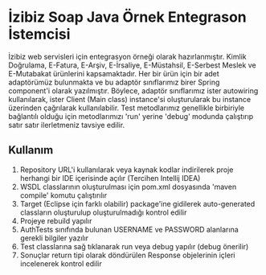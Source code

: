 # İzibiz Soap Java Örnek Entegrason İstemcisi

İzibiz web servisleri için entegrasyon örneği olarak hazırlanmıştır. Kimlik Doğrulama, E-Fatura, E-Arşiv, E-İrsaliye, E-Müstahsil, E-Serbest Meslek ve E-Mutabakat ürünlerini kapsamaktadır. Her bir ürün için bir adet adaptörümüz bulunmakta ve bu adaptör sınıflarımız birer Spring component'i olarak yazılmıştır. Böylece, adaptör sınıflarımız ister autowiring kullanılarak, ister Client (Main class) instance'si oluşturularak bu instance üzerinden çağrılarak kullanılabilir. Test metodlarımız genellikle birbiriyle bağlantılı olduğu için metodlarımızı 'run' yerine 'debug' modunda çalıştırıp satır satır ilerletmeniz tavsiye edilir.

## Kullanım

  1. Repository URL'i kullanılarak veya kaynak kodlar indirilerek proje herhangi bir IDE içerisinde açılır (Tercihen Intellij IDEA)
  2. WSDL classlarının oluşturulması için pom.xml dosyasında 'maven compile' komutu çalıştırılır
  3. Target (Eclipse için farklı olabilir) package'ine gidilerek auto-generated classların oluşturulup oluşturulmadığı kontrol edilir
  4. Projeye rebuild yapılır 
  5. AuthTests sınıfında bulunan USERNAME ve PASSWORD alanlarına gerekli bilgiler yazılır
  6. Test classlarına sağ tıklanarak run veya debug yapılır (debug önerilir)
  7. Sonuçlar return tipi olarak döndürülen Response objelerinin içleri incelenerek kontrol edilir

